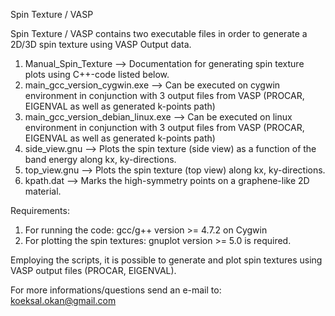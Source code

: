 
Spin Texture / VASP

Spin Texture / VASP contains two executable files in order to generate a 2D/3D spin texture using VASP Output data. 

1. Manual_Spin_Texture --> Documentation for generating spin texture plots using C++-code listed below.   
2. main_gcc_version_cygwin.exe  --> Can be executed on cygwin environment in conjunction with 3 output files from VASP (PROCAR, EIGENVAL as well as generated k-points path)
3. main_gcc_version_debian_linux.exe --> Can be executed on linux environment in conjunction with 3 output files from VASP (PROCAR, EIGENVAL as well as generated k-points path)
4. side_view.gnu --> Plots the spin texture (side view) as a function of the band energy along kx, ky-directions. 
5. top_view.gnu --> Plots the spin texture (top view) along kx, ky-directions. 
6. kpath.dat --> Marks the high-symmetry points on a graphene-like 2D material. 

Requirements:
1. For running the code: gcc/g++ version >= 4.7.2 on Cygwin
2. For plotting the spin textures: gnuplot version >= 5.0 is required.

Employing the scripts, it is possible to generate and plot spin textures using VASP output files (PROCAR, EIGENVAL).    

For more informations/questions send an e-mail to: koeksal.okan@gmail.com
